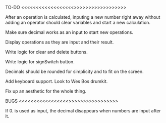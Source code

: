 TO-DO <<<<<<<<<<<<<<<<<<>>>>>>>>>>>>>>>>>>

After an operation is calculated, inputing a new number right away without
adding an operator should clear variables and start a new calculation.

Make sure decimal works as an input to start new operations.

Display operations as they are input and their result.

Write logic for clear and delete buttons.

Write logic for signSwitch button.

Decimals should be rounded for simplicity and to fit on the screen.

Add keyboard support. Look to Wes Bos drumkit.

Fix up an aesthetic for the whole thing.

BUGS <<<<<<<<<<<<<<<<<>>>>>>>>>>>>>>>>>

If 0. is used as input, the decimal disappears when numbers are input after it.
